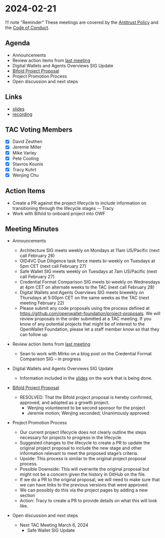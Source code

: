 # 2024-02-21

!!! note "Reminder"
    These meetings are covered by the [Antitrust Policy](../../governance/antitrust.md) and the [Code of Conduct](../../governance/code-of-conduct.md).

## Agenda
- Announcements
- Review action items from [last meeting](./2024-02-07.md#action-items)
- Digital Wallets and Agents Overviews SIG Update
- [Bifold Project Proposal](https://github.com/openwallet-foundation/project-proposals/pull/29)
- Project Promotion Process
- Open discussion and next steps


## Links
- [slides](https://docs.google.com/presentation/d/1BEOujwEAT-mIn-nxuWIXlrUFYI3AwLzSF8Cma4iSuuI/edit?usp=sharing)
- [recording](https://zoom.us/rec/share/pIWI9guTk5BUDTIQ8441YyFfZVnHyzAikNO7FwJqtVyedLy5NUXNdLa4m0ImZns-.HLmo1F9S2Sor9Ni3)

## TAC Voting Members

- [x] David Zeuthen
- [x] Jeremie Miller
- [x] Mike Varley
- [x] Pete Cooling
- [x] Stavros Kounis
- [x] Tracy Kuhrt
- [x] Wenjing Chu

## Action Items

- Create a PR against the project lifecycle to include information on transitioning through the lifecycle stages -- Tracy
- Work with Bifold to onboard project into OWF

## Meeting Minutes

- Announcements
    - Architecture SIG  meets weekly on Mondays at 11am US/Pacific (next call February 26)
    - OID4VC Due Diligence task force meets bi-weekly on Tuesdays at 5pm CET (next call February 27)
    - Safe Wallet SIG meets weekly on Tuesdays at 7am US/Pacific (next call February 27)
    - Credential Format Comparison SIG meets bi-weekly on Wednesdays at 4pm CET on alternate weeks to the TAC (next call February 28)
    - Digital Wallets and Agents Overviews SIG meets biweekly on Thursdays at 5:00pm CET on the same weeks as the TAC (next meeting February 22)
    - Please submit any code proposals using the process defined at https://github.com/openwallet-foundation/project-proposals. We will review proposals in the order submitted at a TAC meeting. If you know of any potential projects that might be of interest to the OpenWallet Foundation, please let a staff member know so that they can follow up

- Review action items from [last meeting](./2024-02-07.md/#action-items)
    - Sean to work with Mirko on a blog post on the Credential Format Comparison SIG – in progress

- Digital Wallets and Agents Overviews SIG Update
    - Information included in the [slides](https://docs.google.com/presentation/d/1BEOujwEAT-mIn-nxuWIXlrUFYI3AwLzSF8Cma4iSuuI/edit?usp=sharing) on the work that is being done.

- [Bifold Project Proposal](https://github.com/openwallet-foundation/project-proposals/pull/29)
    - RESOLVED: That the Bifold project proposal is hereby confirmed, approved, and adopted as a growth project.
        - Wenjing volunteered to be second sponsor for the project
        - Jeremie motion; Wenjing seconded; Unanimously approved

- Project Promotion Process
    - Our current project lifecycle does not clearly outline the steps necessary for projects to progress in the lifecycle.
    - Suggested changes to the lifecycle to create a PR to update the original project proposal to include the new stage and other information relevant to meet the proposed stage’s criteria.
    - Upside: This process is similar to the original project proposal process.
    - Possible Downside: This will overwrite the original proposal but might not be a concern given the history in GitHub on the file.
    - If we do a PR to the original proposal, we will need to make sure that we can have links to the previous versions that were approved.
    - We can possibly do this via the project pages by adding a new section
    - Action: Tracy to create a PR to provide details on what this will look like.

- Open discussion and next steps
    - Next TAC Meeting March 6, 2024
        - Safe Wallet SIG Update

